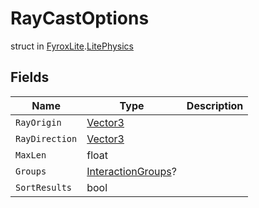 # RayCastOptions
struct in [FyroxLite](../../scripting_api_cs.md).[LitePhysics](../LitePhysics.md)
## Fields
| Name | Type | Description |
|---|---|---|
| `RayOrigin` | [Vector3](../LiteMath/Vector3.md) |  |
| `RayDirection` | [Vector3](../LiteMath/Vector3.md) |  |
| `MaxLen` | float |  |
| `Groups` | [InteractionGroups](../LitePhysics/InteractionGroups.md)? |  |
| `SortResults` | bool |  |

